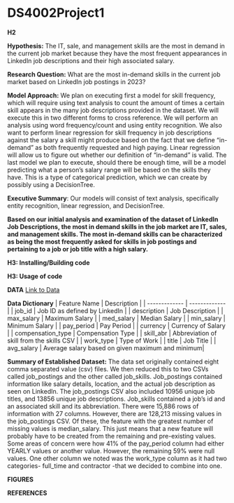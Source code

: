 # DS4002Project1
**H2**

**Hypothesis:** The IT, sale, and management skills are the most in demand in the current job market because they have the most frequent appearances in LinkedIn job descriptions and their high associated salary.

**Research Question:** What are the most in-demand skills in the current job market based on LinkedIn job postings in 2023? 

**Model Approach:** We plan on executing first a model for skill frequency, which will require using text analysis to count the amount of times a certain skill appears in the many job descriptions provided in the dataset. We will execute this in two different forms to cross reference. We will perform an analysis using word frequency/count and using entity recognition. We also want to perform linear regression for skill frequency in job descriptions against the salary a skill might produce based on the fact that we define “in-demand” as both frequently requested and high paying. Linear regression will allow us to figure out whether our definition of “in-demand” is valid. The last model we plan to execute, should there be enough time, will be a model predicting what a person’s salary range will be based on the skills they have. This is a type of categorical prediction, which we can create by possibly using a DecisionTree. 

**Executive Summary**: Our models will consist of text analysis, specifically entity recognition, linear regression, and DecisionTree.

**Based on our initial analysis and examination of the dataset of LinkedIn Job Descriptions, the most in demand skills in the job market are IT, sales, and management skills.
The most in-demand skills can be characterized as being the most frequently asked for skills in job postings and pertaining to a job or job title with a high salary.**


**H3: Installing/Building code**

**H3: Usage of code**

**DATA**
[Link to Data](https://www.kaggle.com/datasets/arshkon/linkedin-job-postings)

**Data Dictionary**
| Feature Name  | Description |
| ------------- | ------------- |
| job_id  | Job ID as defined by LinkedIn  |
| description  | Job Description |
| max_salary  | Maximum Salary  |
| med_salary  | Median Salary  |
| min_salary  | Minimum Salary  |
| pay_period  | Pay Period  |
| currency    | Currency of Salary  |
| compensation_type  | Compensation Type  |
| skill_abr  | Abbreviation of skill from the skills CSV  |
| work_type  | Type of Work  |
| title  | Job Title  |
| avg_salary  | Average salary based on given maximum and minimum|

**Summary of Established Dataset:** The data set originally contained eight comma separated value (csv) files. We then reduced this to two CSVs called job_postings and the other called job_skills. Job_postings contained information like salary details, location, and the actual job description as seen on LinkedIn. The job_postings CSV also included 10956 unique job titles, and 13856 unique job descriptions. Job_skills contained a job’s id and an associated skill and its abbreviation. There were 15,886 rows of information with 27 columns. However, there are 128,213 missing values in the job_postings CSV. Of these, the feature with the greatest number of missing values is median_salary. This just means that a new feature will probably have to be created from the remaining and pre-existing values. Some areas of concern were how 41% of the pay_period column had either YEARLY values or another value. However, the remaining 59% were null values. One other column we noted was the work_type column as it had two categories- full_time and contractor -that we decided to combine into one. 


**FIGURES**

**REFERENCES**
